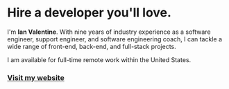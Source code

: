 # Hire a developer you'll love.

I'm **Ian Valentine**. With nine years of industry experience as a software engineer, support engineer, and software engineering coach, I can tackle a wide range of front-end, back-end, and full-stack projects.

I am available for full-time remote work within the United States.

### [Visit my website](https://www.ivalentine.net/)
